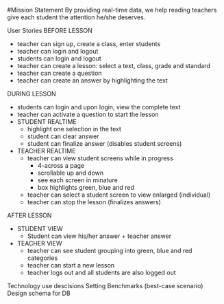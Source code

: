 #Mission Statement
By providing real-time data, we help reading teachers give each student the attention he/she deserves.

User Stories
BEFORE LESSON
- teacher can sign up, create a class, enter students
- teacher can login and logout
- students can login and logout
- teacher can create a lesson: select a text, class, grade and standard
- teacher can create a question
- teacher can create an answer by highlighting the text

DURING LESSON
- students can login and upon login, view the complete text
- teacher can activate a question to start the lesson
- STUDENT REALTIME
  - highlight one selection in the text
  - student can clear answer
  - student can finalize answer (disables student screens)
- TEACHER REALTIME
  - teacher can view student screens while in progress 
      - 4-across a page 
      - scrollable up and down 
      - see each screen in minature
      - box highlights green, blue and red 
  - teacher can select a student screen to view enlarged (individual)
  - teacher can stop the lesson (finalizes answers)

AFTER LESSON
- STUDENT VIEW
  - Student can view his/her answer + teacher answer
- TEACHER VIEW
  - teacher can see student grouping into green, blue and red categories
  - teacher can start a new lesson
  - teacher logs out and all students are also logged out 



Technology use descisions
Setting Benchmarks (best-case scenario)
Design schema for DB

